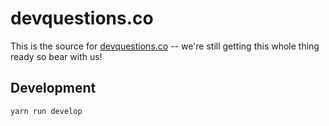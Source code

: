 # devquestions.co

This is the source for [devquestions.co](https://devquestions.co) -- we're still getting this whole thing ready so bear with us!

## Development

```sh
yarn run develop
```

